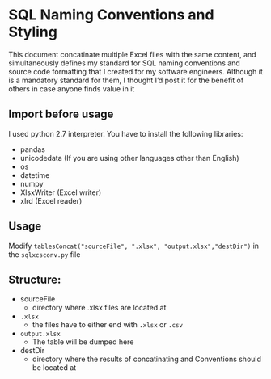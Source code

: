 # SQL Naming Conventions and Styling

This document concatinate multiple Excel files with the same content, and simultaneously defines my standard for SQL naming conventions and source code formatting that I created for my software engineers. Although it is a mandatory standard for them, I thought I’d post it for the benefit of others in case anyone finds value in it

## Import before usage
I used python 2.7 interpreter. You have to install the following libraries:
* pandas
* unicodedata (If you are using other languages other than English)
* os
* datetime
* numpy
* XlsxWriter (Excel writer)
* xlrd (Excel reader)
  
## Usage

Modify 
``tablesConcat("sourceFile", ".xlsx", "output.xlsx","destDir")`` in the `sqlxcsconv.py` file

  
## Structure:
* sourceFile
  * directory where .xlsx files are located at
* `.xlsx`
  * the files have to either end with `.xlsx` or `.csv`
* `output.xlsx`
  * The table will be dumped here
* destDir
  * directory where the results of concatinating and Conventions should be located at 
